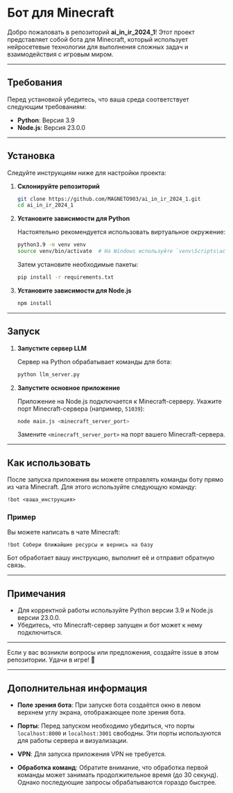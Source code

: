 
# Бот для Minecraft

Добро пожаловать в репозиторий **ai_in_ir_2024_1**! Этот проект представляет собой бота для Minecraft, который использует нейросетевые технологии для выполнения сложных задач и взаимодействия с игровым миром.

---

## Требования

Перед установкой убедитесь, что ваша среда соответствует следующим требованиям:

- **Python**: Версия 3.9
- **Node.js**: Версия 23.0.0

---

## Установка

Следуйте инструкциям ниже для настройки проекта:

1. **Склонируйте репозиторий**

   ```bash
   git clone https://github.com/MAGNETO903/ai_in_ir_2024_1.git
   cd ai_in_ir_2024_1
   ```

2. **Установите зависимости для Python**

   Настоятельно рекомендуется использовать виртуальное окружение:

   ```bash
   python3.9 -m venv venv
   source venv/bin/activate  # На Windows используйте `venv\Scripts\activate.bat`
   ```

   Затем установите необходимые пакеты:

   ```bash
   pip install -r requirements.txt
   ```

3. **Установите зависимости для Node.js**

   ```bash
   npm install
   ```

---

## Запуск

1. **Запустите сервер LLM**

   Сервер на Python обрабатывает команды для бота:

   ```bash
   python llm_server.py
   ```

2. **Запустите основное приложение**

   Приложение на Node.js подключается к Minecraft-серверу. Укажите порт Minecraft-сервера (например, `51039`):

   ```bash
   node main.js <minecraft_server_port>
   ```

   Замените `<minecraft_server_port>` на порт вашего Minecraft-сервера.

---

## Как использовать

После запуска приложения вы можете отправлять команды боту прямо из чата Minecraft. Для этого используйте следующую команду:

```plaintext
!bot <ваша_инструкция>
```

### Пример

Вы можете написать в чате Minecraft:

```plaintext
!bot Собери ближайшие ресурсы и вернись на базу
```

Бот обработает вашу инструкцию, выполнит её и отправит обратную связь.

---

## Примечания

- Для корректной работы используйте Python версии 3.9 и Node.js версии 23.0.0.
- Убедитесь, что Minecraft-сервер запущен и бот может к нему подключиться.

---

Если у вас возникли вопросы или предложения, создайте issue в этом репозитории. Удачи в игре! 🌟

---

## Дополнительная информация

- **Поле зрения бота**: При запуске бота создаётся окно в левом верхнем углу экрана, отображающее поле зрения бота.

- **Порты**: Перед запуском необходимо убедиться, что порты `localhost:8000` и `localhost:3001` свободны. Эти порты используются для работы сервера и визуализации.

- **VPN**: Для запуска приложения VPN не требуется.

- **Обработка команд**: Обратите внимание, что обработка первой команды может занимать продолжительное время (до 30 секунд). Однако последующие запросы обрабатываются гораздо быстрее.

